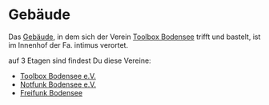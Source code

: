 # Gebäude

Das [Gebäude](gebaeude.md), in dem sich der Verein [Toolbox Bodensee](https://www.toolbox-bodensee.de) trifft und bastelt, ist im Innenhof der Fa. intimus verortet.

auf 3 Etagen sind findest Du diese Vereine:

* [Toolbox Bodensee e.V.](https://toolbox-bodensee.de)
* [Notfunk Bodensee e.V.](https://notfunk-bodensee.de)
* [Freifunk Bodensee](https://ffbsee.net)

